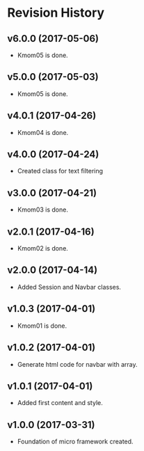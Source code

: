 Revision History
=========================

v6.0.0 (2017-05-06)
-------------------------

* Kmom05 is done.

v5.0.0 (2017-05-03)
-------------------------

* Kmom05 is done.

v4.0.1 (2017-04-26)
-------------------------

* Kmom04 is done.

v4.0.0 (2017-04-24)
-------------------------

* Created class for text filtering

v3.0.0 (2017-04-21)
-------------------------

* Kmom03 is done.

v2.0.1 (2017-04-16)
-------------------------

* Kmom02 is done.

v2.0.0 (2017-04-14)
-------------------------

* Added Session and Navbar classes.

v1.0.3 (2017-04-01)
-------------------------

* Kmom01 is done.

v1.0.2 (2017-04-01)
-------------------------

* Generate html code for navbar with array.

v1.0.1 (2017-04-01)
-------------------------

* Added first content and style.

v1.0.0 (2017-03-31)
-------------------------

* Foundation of micro framework created.
